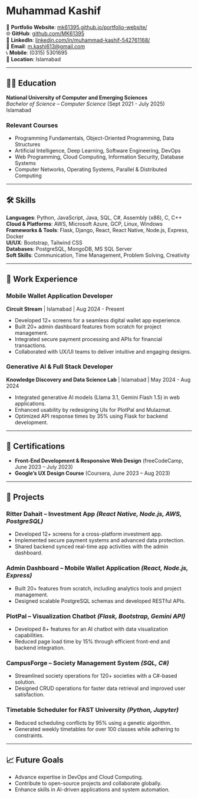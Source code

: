 # Muhammad Kashif  

🎯 **Portfolio Website**: [mk61395.github.io/portfolio-website/](https://mk61395.github.io/portfolio-website/)  
🌐 **GitHub**: [github.com/MK61395](https://github.com/MK61395)  
💼 **LinkedIn**: [linkedin.com/in/muhammad-kashif-542761168/](https://linkedin.com/in/muhammad-kashif-542761168/)  
📧 **Email**: m.kashi613@gmail.com  
📞 **Mobile**: (0315) 5301695  
📍 **Location**: Islamabad  

---

## 👨‍🎓 Education  
**National University of Computer and Emerging Sciences**  
*Bachelor of Science – Computer Science* (Sept 2021 - July 2025)  
Islamabad  

### Relevant Courses  
- Programming Fundamentals, Object-Oriented Programming, Data Structures  
- Artificial Intelligence, Deep Learning, Software Engineering, DevOps  
- Web Programming, Cloud Computing, Information Security, Database Systems  
- Computer Networks, Operating Systems, Parallel & Distributed Computing  

---

## 🛠️ Skills  

**Languages**: Python, JavaScript, Java, SQL, C#, Assembly (x86), C, C++  
**Cloud & Platforms**: AWS, Microsoft Azure, GCP, Linux, Windows  
**Frameworks & Tools**: Flask, Django, React, React Native, Node.js, Express, Docker  
**UI/UX**: Bootstrap, Tailwind CSS  
**Databases**: PostgreSQL, MongoDB, MS SQL Server  
**Soft Skills**: Communication, Time Management, Problem Solving, Creativity  

---

## 💼 Work Experience  

### **Mobile Wallet Application Developer**  
**Circuit Stream** | Islamabad | Aug 2024 - Present  
- Developed 12+ screens for a seamless digital wallet app experience.  
- Built 20+ admin dashboard features from scratch for project management.  
- Integrated secure payment processing and APIs for financial transactions.  
- Collaborated with UX/UI teams to deliver intuitive and engaging designs.  

### **Generative AI & Full Stack Developer**  
**Knowledge Discovery and Data Science Lab** | Islamabad | May 2024 - Aug 2024  
- Integrated generative AI models (Llama 3.1, Gemini Flash 1.5) in web applications.  
- Enhanced usability by redesigning UIs for PlotPal and Mulazmat.  
- Optimized API response times by 35% using Flask for backend development.  

---

## 🏅 Certifications  

- **Front-End Development & Responsive Web Design** (freeCodeCamp, June 2023 – July 2023)  
- **Google’s UX Design Course** (Coursera, June 2023 – Aug 2023)  

---

## 🚀 Projects  

### **Ritter Dahait – Investment App** *(React Native, Node.js, AWS, PostgreSQL)*  
- Developed 12+ screens for a cross-platform investment app.  
- Implemented secure payment systems and advanced data protection.  
- Shared backend synced real-time app activities with the admin dashboard.  

### **Admin Dashboard – Mobile Wallet Application** *(React, Node.js, Express)*  
- Built 20+ features from scratch, including analytics tools and project management.  
- Designed scalable PostgreSQL schemas and developed RESTful APIs.  

### **PlotPal – Visualization Chatbot** *(Flask, Bootstrap, Gemini API)*  
- Developed 8+ features for an AI chatbot with data visualization capabilities.  
- Reduced page load time by 15% through efficient front-end and backend integration.  

### **CampusForge – Society Management System** *(SQL, C#)*  
- Streamlined society operations for 120+ societies with a C#-based solution.  
- Designed CRUD operations for faster data retrieval and improved user satisfaction.  

### **Timetable Scheduler for FAST University** *(Python, Jupyter)*  
- Reduced scheduling conflicts by 95% using a genetic algorithm.  
- Generated weekly timetables for over 100 classes while adhering to constraints.  

---

## 📈 Future Goals  
- Advance expertise in DevOps and Cloud Computing.  
- Contribute to open-source projects and collaborate globally.  
- Enhance skills in AI-driven applications and system automation.  
